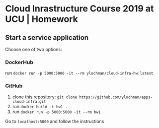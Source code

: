 # Cloud Inrastructure Course 2019 at UCU | Homework

## Start a service application
Choose one of two options:

### DockerHub
run `docker run -p 5000:5000 -it --rm ylochman/cloud-infra-hw:latest`

### GitHub
1. clone this repository: `git clone https://github.com/ylochman/apps-cloud-infra.git`
2. run `docker build -t hw1 .`
3. run `docker run -p 5000:5000 -it --rm hw1`

Go to `localhost:5000` and follow the instructions

<!-- ### trash -->
<!-- `docker run -p 5000:5000 -it --rm --entrypoint=/bin/bash hw1` -->
